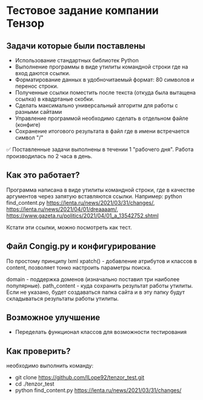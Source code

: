 # Тестовое задание компании Тензор

## Задачи которые были поставлены
* Использование стандартных библиотек Python
* Выполнение программы в виде утилиты командной строки где на вход даются ссылки.
* Форматирование данных в удобночитаемый формат: 80 символов и перенос строки.
* Полученные ссылки поместить после текста (откуда была вытащена ссылка) в квадртаные скобки.
* Сделать максимально универсальный алгоритм для работы с разными сайтами
* Управление программой необходимо сделать в отдельном файле (конфиге)
* Сохранение итогового результата в файл где в имени встречается символ "/"

:white_check_mark: Поставленные задачи выполнены в течении 1 "рабочего дня". Работа производилась по 2 часа в день.

## Как это работает?
Программа написана в виде утилиты командной строки, где в качестве аргументов через запятую вставляются ссылки. Например: 
python find_content.py https://lenta.ru/news/2021/03/31/changes/, https://lenta.ru/news/2021/04/01/dreaaaam/, https://www.gazeta.ru/politics/2021/04/01_a_13542752.shtml

Кстати эти ссылки, можно посмотреть как тест.

## Файл Congig.py и конфигурирование
По простому принципу lxml xpatch() - добавление атрибутов и классов в content, позволяет тонко настроить параметры поиска.

domain - поддержка доменов (изначально поставил три наиболее популярные).
path_content - куда сохранить результат работы утилиты. Если не указано, будет создаваться папка сайта и в эту папку будут складываться результаты работы утилиты.

## Возможное улучшение
* Переделать функционал классов для возможности тестирования

## Как проверить?
необходимо выполнить команду:
- git clone https://github.com/ILope92/tenzor_test.git
- cd ./tenzor_test
- python find_content.py https://lenta.ru/news/2021/03/31/changes/